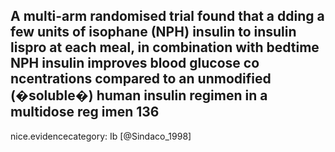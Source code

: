 A multi-arm randomised trial found that a dding a few units of isophane (NPH) insulin to insulin lispro at each meal, in combination with bedtime NPH insulin improves blood glucose co ncentrations compared to an unmodified (�soluble�) human insulin regimen in a multidose reg imen 136
---
 nice.evidencecategory: Ib
[@Sindaco_1998]
